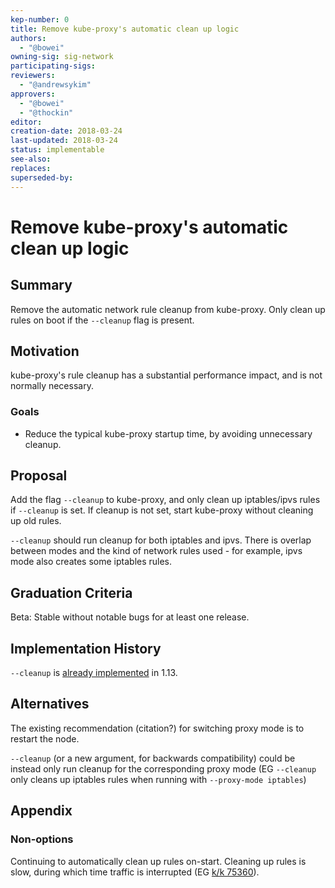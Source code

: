 ```yaml
---
kep-number: 0
title: Remove kube-proxy's automatic clean up logic
authors:
  - "@bowei"
owning-sig: sig-network
participating-sigs:
reviewers:
  - "@andrewsykim"
approvers:
  - "@bowei"
  - "@thockin"
editor:
creation-date: 2018-03-24
last-updated: 2018-03-24
status: implementable
see-also:
replaces:
superseded-by:
---
```


# Remove kube-proxy's automatic clean up logic

## Summary

Remove the automatic network rule cleanup from kube-proxy.
Only clean up rules on boot if the `--cleanup` flag is present.

## Motivation

kube-proxy's rule cleanup has a substantial performance impact,
and is not normally necessary.

### Goals

* Reduce the typical kube-proxy startup time,
by avoiding unnecessary cleanup.

## Proposal

Add the flag `--cleanup` to kube-proxy,
and only clean up iptables/ipvs rules if `--cleanup` is set.
If cleanup is not set,
start kube-proxy without cleaning up old rules.

`--cleanup` should run cleanup for both iptables and ipvs.
There is overlap between modes and the kind of network rules used -
for example,
ipvs mode also creates some iptables rules.

## Graduation Criteria

Beta: Stable without notable bugs for at least one release.

## Implementation History

`--cleanup` is [already implemented](https://kubernetes.io/docs/reference/command-line-tools-reference/kube-proxy/#options) in 1.13.

## Alternatives

The existing recommendation (citation?) for switching proxy mode is to restart the node.

`--cleanup`
(or a new argument, for backwards compatibility)
could be instead only run cleanup for the corresponding proxy mode
(EG `--cleanup` only cleans up iptables rules when running with `--proxy-mode iptables`) 

## Appendix

### Non-options

Continuing to automatically clean up rules on-start.
Cleaning up rules is slow,
during which time traffic is interrupted (EG [k/k 75360](https://github.com/kubernetes/kubernetes/issues/75360)).
